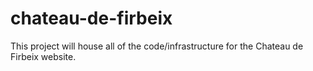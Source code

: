 # chateau-de-firbeix
This project will house all of the code/infrastructure for the Chateau de Firbeix website. 
